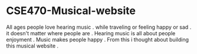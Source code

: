# CSE470-Musical-website
All ages people love hearing music . while traveling or feeling happy or sad . it doesn't matter where people are . Hearing music is all about people enjoyment . Music makes people happy . From this i thought about building this musical website .
